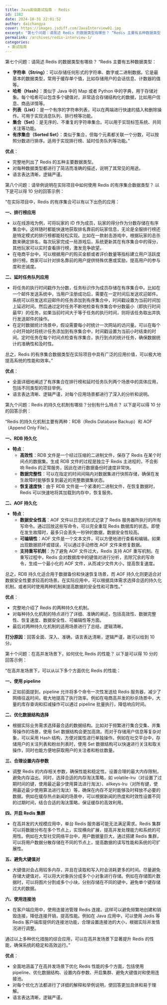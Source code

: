 ```yaml
---
title: Java高级面试指南 - Redis
id: 1382
date: 2024-10-31 22:01:52
author: daichangya
cover: https://images.jsdiff.com/JavaInterview01.jpg
excerpt: "第七个问题：请简述 Redis 的数据类型有哪些？ “Redis 主要有五种数据类型： 字符串（String）：可以存储任何形式的字符串、数字或二进制数据。它是最基本的数据类型，常用于缓存单个值，比如存储用户的会话信息、计数器的值等。 哈希（Hash）：类似于 Java 中的 Map 或者 Pyth"
permalink: /archives/redis-interview-1/
categories:
 - 面试指南
---
```


第七个问题：请简述 Redis 的数据类型有哪些？
“Redis 主要有五种数据类型：
- **字符串（String）**：可以存储任何形式的字符串、数字或二进制数据。它是最基本的数据类型，常用于缓存单个值，比如存储用户的会话信息、计数器的值等。
- **哈希（Hash）**：类似于 Java 中的 Map 或者 Python 中的字典，用于存储对象。每个哈希可以包含多个键值对，非常适合存储结构化的数据，比如用户信息、商品详情等。
- **列表（List）**：是一个有序的字符串列表，可以在两端进行快速的插入和删除操作。可用于实现消息队列、排行榜等功能。
- **集合（Set）**：是无序的、不重复的字符串集合。可以用于实现标签系统、共同关注等功能。
- **有序集合（Sorted Set）**：类似于集合，但每个元素都关联一个分数，可以按照分数进行排序。适用于实现排行榜、延时任务队列等功能。”

**优点**：
- 完整地列出了 Redis 的五种主要数据类型。
- 对每种数据类型都进行了简洁而准确的描述，说明了其常见的用途。
- 语言表达清晰，逻辑严谨。

第八个问题：请举例说明在实际项目中如何使用 Redis 的有序集合数据类型？
以下是可以得 10 分的回答示例：

“在实际项目中，Redis 的有序集合可以有以下出色的应用：

**一、排行榜应用**
 - 以在线游戏为例，可将玩家的 ID 作为成员，玩家的得分作为分数存储在有序集合中。这样随时都能快速地获取排名靠前的玩家信息，无论是全服排行榜还是特定模式的排行榜都能轻松实现。比如在一款射击游戏中，根据玩家的击杀数来确定排名，每次玩家完成一局游戏后，系统更新其在有序集合中的得分，其他玩家可以实时查看排行榜，激发竞争欲望。
 - 在电商平台中，可以根据用户的购买金额或者评价数量等指标建立用户活跃度排行榜。商家可以针对排名靠前的用户提供特殊优惠或奖励，提高用户的参与度和忠诚度。

**二、延时任务队列应用**
 - 将任务的执行时间戳作为分数，任务标识作为成员存储在有序集合中。比如在一个邮件发送系统中，当用户注册成功后，需要在一定时间后发送欢迎邮件。系统可以将发送欢迎邮件的任务添加到有序集合中，时间戳设置为当前时间加上延迟时间。然后通过定时任务不断地检查有序集合中分数最小（即执行时间最早）的任务，如果当前时间大于等于任务的执行时间，则将该任务取出并执行发送邮件的操作。
 - 在定时数据统计场景中，假设需要每小时统计一次网站的访问量。可以在每个小时开始时将统计任务添加到有序集合中，时间戳设置为当前小时结束的时间。定时任务在每个时间点检查有序集合，执行到点的统计任务，确保数据统计的准确性和及时性。

总之，Redis 的有序集合数据类型在实际项目中具有广泛的应用价值，可以极大地提高系统的性能和效率。”

**优点**：
 - 全面详细地阐述了有序集合在排行榜和延时任务队列两个场景中的具体应用，包括不同类型的项目举例。
 - 语言表达清晰、逻辑严谨，对每个应用场景都进行了深入的分析和说明。
   
第九个问题：Redis 的持久化机制有哪些？分别有什么特点？
以下是可以得 10 分的回答示例：

“Redis 的持久化机制主要有两种：RDB（Redis Database Backup）和 AOF（Append Only File）。

**一、RDB 持久化**
 - **特点**：
   - **高效性**：RDB 文件是一个经过压缩的二进制文件，保存了 Redis 在某个时间点的数据集。生成 RDB 文件的过程是独立于 Redis 主进程的，不会影响 Redis 的正常服务，因此在进行数据备份时速度非常快。
   - **数据完整性**：可以在指定的时间间隔内对数据集进行快照存储，确保在发生故障时能够恢复到最近的完整数据集状态。
   - **恢复速度快**：由于 RDB 文件是一个紧凑的二进制文件，在恢复数据时，Redis 可以快速地将其加载到内存中，恢复服务。

**二、AOF 持久化**
 - **特点**：
   - **数据安全性高**：AOF 文件以日志的形式记录了 Redis 服务器所执行的所有写命令。通过回放这些写命令，可以完全重现 Redis 数据库的状态。即使在发生故障时，最多只会丢失一秒钟的数据，数据安全性较高。
   - **可编辑性**：AOF 文件是一个文本文件，可以方便地进行查看和编辑。如果出现数据损坏或错误，可以通过手动修改 AOF 文件来修复数据。
   - **支持重写机制**：为了避免 AOF 文件过大，Redis 支持 AOF 重写机制。在重写过程中，Redis 会对数据库中的键值对进行分析，去除冗余的写命令，生成一个最小化的 AOF 文件，从而减少文件大小，提高恢复速度。

总之，RDB 持久化适合用于数据备份和快速恢复场景，而 AOF 持久化则更适合对数据安全性要求较高的场景。在实际应用中，可以根据具体需求选择合适的持久化机制，或者同时使用两种机制来提高数据的安全性和可靠性。”

**优点**：
 - 完整地介绍了 Redis 的两种持久化机制。
 - 对每种持久化机制的特点进行了详细、准确的阐述，包括高效性、数据完整性、恢复速度、数据安全性、可编辑性等方面。
 - 最后对两种持久化机制的适用场景进行了总结，逻辑清晰。

**打分原因**：回答全面、深入、准确，语言表达清晰，逻辑严谨，故可以给到 10 分。

第十个问题：在高并发场景下，如何优化 Redis 的性能？
以下是可以得 10 分的回答示例：

“在高并发场景下，可以从以下多个方面优化 Redis 的性能：

**一、使用 pipeline**
 - 正如前面提到，pipeline 允许将多个命令一次性发送给 Redis 服务器，减少了网络往返时间，极大地提高了执行效率。例如在电商高并发的秒杀场景中，大量的库存查询和扣减操作可以通过 pipeline 批量执行，降低响应时间。

**二、优化数据结构选择**
 - 根据实际业务需求选择最合适的数据结构。比如对于频繁进行集合交集、并集等操作的场景，使用 Set 数据结构会更加高效。而对于存储用户信息等复杂对象，可以采用 Hash 结构，方便对属性进行单独操作。例如在社交平台中，存储用户的关注列表和粉丝列表时，使用 Set 数据结构可以快速进行关注和取关操作，同时也能方便地获取用户的关注者和粉丝数量。

**三、合理设置内存参数**
 - 调整 Redis 的内存相关参数，确保性能和稳定性。设置合理的最大内存限制，避免内存溢出。同时，选择合适的内存淘汰策略，如 volatile-lru（对设置了过期时间的键，使用最近最少使用算法进行淘汰）、allkeys-lru（对所有键，使用最近最少使用算法进行淘汰）等，确保在内存不足时能够及时释放不必要的数据。例如在缓存热点新闻的场景中，可以根据新闻的热度和时效性设置不同的过期时间，结合合适的淘汰策略，保证缓存的高效利用。

**四、开启 Redis 集群**
 - 在高并发的大规模应用中，单台 Redis 服务器可能无法满足需求。Redis 集群可以将数据分布在多个节点上，实现横向扩展，提高并发处理能力和系统的可用性。例如在大型社交网络平台中，用户数据量巨大，通过搭建 Redis 集群，可以将用户数据分散存储在不同的节点上，提高数据的读写性能和系统的可扩展性。

**五、避免大键值对**
 - 大键值对会占用较多内存，并且在读取和写入时会消耗更多的时间。尽量避免存储大键值对，可以将大对象拆分成多个小对象进行存储。例如在存储图片数据时，可以将图片分割成多个小块，分别存储在不同的键中，避免单个键存储过大的数据。

**六、使用连接池**
 - 在客户端应用中，使用连接池管理 Redis 连接。这样可以避免频繁地创建和销毁连接，降低连接开销，提高性能。例如在 Java 应用中，可以使用 Jedis 等 Redis 客户端库提供的连接池功能，合理设置连接池的大小，根据实际并发情况进行调整。

通过以上多种优化措施的综合应用，可以在高并发场景下显著提升 Redis 的性能，确保系统的稳定和高效运行。”

**优点**：
 - 全面地涵盖了在高并发场景下优化 Redis 性能的多个方面，包括使用 pipeline、优化数据结构、设置内存参数、开启集群、避免大键值对和使用连接池。
 - 对每个优化方法都进行了详细的解释和举例说明，使回答更加具体和易于理解。
 - 语言表达清晰，逻辑严谨。
